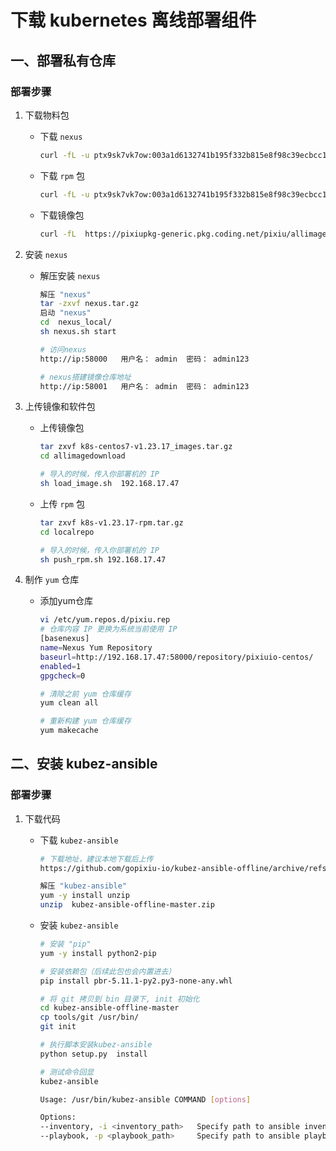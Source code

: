 # 下载 kubernetes 离线部署组件
## 一、部署私有仓库

### 部署步骤
1. 下载物料包

   - 下载 `nexus`
     ```bash
     curl -fL -u ptx9sk7vk7ow:003a1d6132741b195f332b815e8f98c39ecbcc1a "https://pixiupkg-generic.pkg.coding.net/pixiu/k8soffline/nexus.tar.gz?version=latest" -o nexus.tar.gz
     ```

   - 下载 `rpm` 包
     ```bash
     curl -fL -u ptx9sk7vk7ow:003a1d6132741b195f332b815e8f98c39ecbcc1a "https://pixiupkg-generic.pkg.coding.net/pixiu/k8soffline/k8s-v1.23.17-rpm.tar.gz?version=latest" -o k8s-v1.23.17-rpm.tar.gz
     ```

   - 下载镜像包
     ```bash
     curl -fL  https://pixiupkg-generic.pkg.coding.net/pixiu/allimagedownload/allimagedownload.tar.gz?version=latest -o k8s-centos7-v1.23.17_images.tar.gz
     ```
2. 安装 `nexus`

   - 解压安装 `nexus`
     ```bash
     解压 "nexus"
     tar -zxvf nexus.tar.gz
     启动 "nexus"
     cd  nexus_local/
     sh nexus.sh start

     # 访问nexus
     http://ip:58000   用户名： admin  密码： admin123

     # nexus搭建镜像仓库地址
     http://ip:58001   用户名： admin  密码： admin123
     ```
3. 上传镜像和软件包

   - 上传镜像包
     ```bash
     tar zxvf k8s-centos7-v1.23.17_images.tar.gz
     cd allimagedownload

     # 导入的时候，传入你部署机的 IP
     sh load_image.sh  192.168.17.47
     ```
   - 上传 `rpm` 包
     ```bash
     tar zxvf k8s-v1.23.17-rpm.tar.gz
     cd localrepo

     # 导入的时候，传入你部署机的 IP
     sh push_rpm.sh 192.168.17.47
     ```
4. 制作 `yum` 仓库
   - 添加yum仓库
     ```bash
     vi /etc/yum.repos.d/pixiu.rep
     # 仓库内容 IP 更换为系统当前使用 IP
     [basenexus]
     name=Nexus Yum Repository
     baseurl=http://192.168.17.47:58000/repository/pixiuio-centos/
     enabled=1
     gpgcheck=0

     # 清除之前 yum 仓库缓存
     yum clean all

     # 重新构建 yum 仓库缓存
     yum makecache
     ```
## 二、安装 kubez-ansible

### 部署步骤
1. 下载代码

   - 下载 `kubez-ansible`
     ```bash
     # 下载地址，建议本地下载后上传
     https://github.com/gopixiu-io/kubez-ansible-offline/archive/refs/heads/master.zip
     ```
     ```bash
     解压 "kubez-ansible"
     yum -y install unzip
     unzip  kubez-ansible-offline-master.zip
     ```
   - 安装 `kubez-ansible`
     ```bash
     # 安装 "pip"
     yum -y install python2-pip

     # 安装依赖包（后续此包也会内置进去）
     pip install pbr-5.11.1-py2.py3-none-any.whl

     # 将 git 拷贝到 bin 目录下, init 初始化
     cd kubez-ansible-offline-master
     cp tools/git /usr/bin/
     git init

     # 执行脚本安装kubez-ansible
     python setup.py  install

     # 测试命令回显
     kubez-ansible

     Usage: /usr/bin/kubez-ansible COMMAND [options]

     Options:
     --inventory, -i <inventory_path>   Specify path to ansible inventory file
     --playbook, -p <playbook_path>     Specify path to ansible playbook file
     ```

